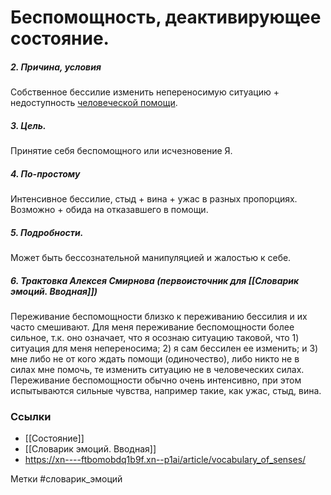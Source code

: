 
#  Беспомощность, деактивирующее состояние. 

##### 2. Причина, условия
Собственное бессилие изменить непереносимую ситуацию + недоступность <u>человеческой помощи</u>. 

##### 3. Цель.
Принятие себя беспомощного или исчезновение Я.

##### 4. По-простому
Интенсивное бессилие, стыд + вина + ужас в разных пропорциях. Возможно + обида на отказавшего в помощи.
##### 5. Подробности.
Может быть бессознательной манипуляцией и жалостью к себе.

##### 6. Трактовка Алексея Смирнова (первоисточник для [[Словарик эмоций. Вводная]])
Переживание беспомощности близко к переживанию бессилия и их часто смешивают. Для меня переживание беспомощности более сильное, т.к. оно означает, что я осознаю ситуацию таковой, что 1) ситуация для меня непереносима; 2) я сам бессилен ее изменить; и 3) мне либо не от кого ждать помощи (одиночество), либо никто не в силах мне помочь, те изменить ситуацию не в человеческих силах. Переживание беспомощности обычно очень интенсивно, при этом испытываются сильные чувства, например такие, как ужас, стыд, вина.


### Ссылки
- [[Состояние]]
- [[Словарик эмоций. Вводная]]
- https://xn----ftbomobdq1b9f.xn--p1ai/article/vocabulary_of_senses/


Метки #словарик_эмоций 

